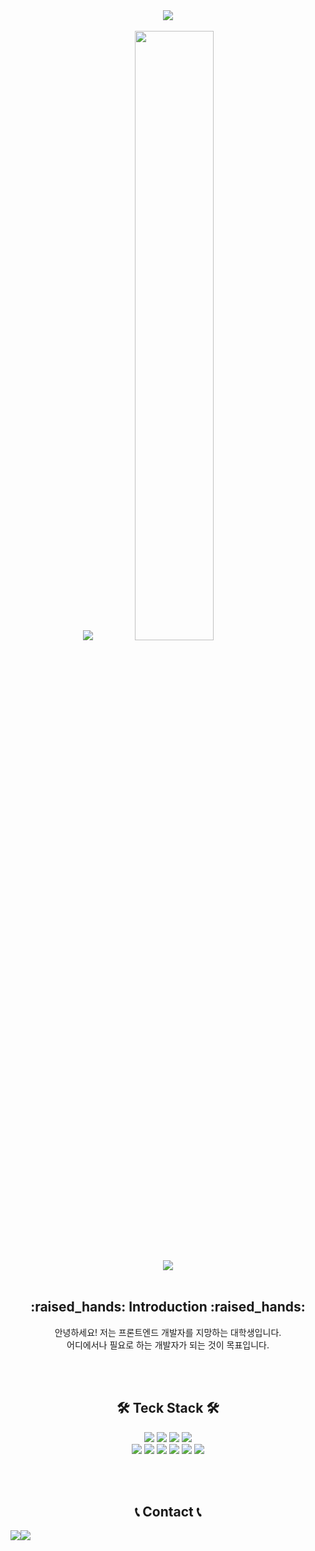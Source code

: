 <div align="center">
  <img src="https://capsule-render.vercel.app/api?type=waving&color=gradient&height=280&section=header&text=JangHoon%20Park&fontSize=80&fontColor=ffffff&animation=twinkling" />
  <br>
  <br>
    <img src="http://mazassumnida.wtf/api/v2/generate_badge?boj=gretea5"/>
    <img src="https://github-readme-stats.vercel.app/api?username=gretea5&theme=tokyonight&show_icons=true" width="50%" />
  <br>
  <br>
  <img src = "https://github-readme-activity-graph.vercel.app/graph?username=gretea5&theme=github-compact"/>
  <br>
  <br>
  <h2>:raised_hands: Introduction :raised_hands:</h2>
    <p>
    안녕하세요! 저는 프론트엔드 개발자를 지망하는 대학생입니다. <br>
    어디에서나 필요로 하는 개발자가 되는 것이 목표입니다.
    </p>
  <br>
  <br>
  <h2>🛠 Teck Stack 🛠</h2>
  <p>
    <img src="https://img.shields.io/badge/html5-E34F26?style=for-the-badge&logo=html5&logoColor=white"> 
    <img src="https://img.shields.io/badge/css-1572B6?style=for-the-badge&logo=css3&logoColor=white"> 
    <img src="https://img.shields.io/badge/javascript-F7DF1E?style=for-the-badge&logo=javascript&logoColor=black"> 
    <img src="https://img.shields.io/badge/react-61DAFB?style=for-the-badge&logo=react&logoColor=black"> 
    <br>
    <img src="https://img.shields.io/badge/Java-007396?style=for-the-badge&logo=java&logoColor=white">
    <img src="https://img.shields.io/badge/C-A8B9CC?style=for-the-badge&logo=C&logoColor=white"/>
    <img src="https://img.shields.io/badge/c++-00599C?style=for-the-badge&logo=c%2B%2B&logoColor=white">
    <img src="https://img.shields.io/badge/linux-FCC624?style=for-the-badge&logo=linux&logoColor=black">
    <img src="https://img.shields.io/badge/github-181717?style=for-the-badge&logo=github&logoColor=white">
    <img src="https://img.shields.io/badge/Sourcetree-0052CC?style=for-the-badge&logo=Sourcetree&logoColor=white">
  </p>
  <br>
  <br>
  <h2>📞 Contact 📞</h2>
  <div style="display:flex; flex-direction:row;">
    <a href="mailto:gretea4489@gmail.com">
        <img src="https://img.shields.io/badge/Gmail-EA4335?style=for-the-badge&logo=Gmail&logoColor=white"> 
    </a>
    <a href="https://www.instagram.com/pjhoon0223/">
        <img src="https://img.shields.io/badge/Instagram-E4405F?style=for-the-badge&logo=Instagram&logoColor=white"> 
    </a>
  </div>
  
</div>

